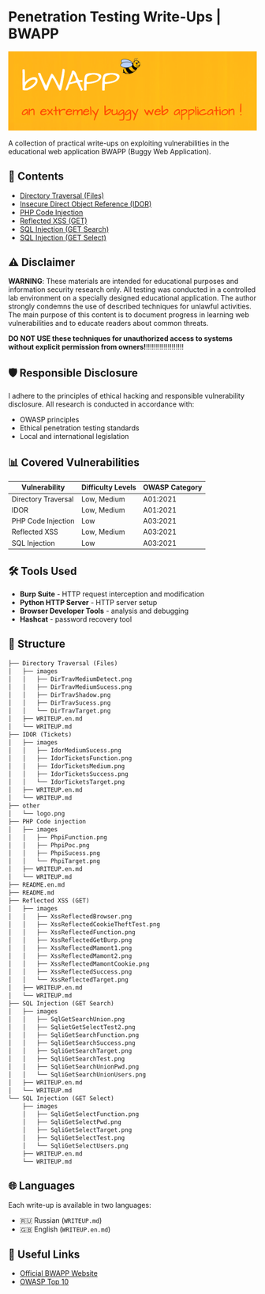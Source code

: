 # Penetration Testing Write-Ups | BWAPP

![BWAPP Logo](other/logo.png)

A collection of practical write-ups on exploiting vulnerabilities in the educational web application BWAPP (Buggy Web Application).

## 📁 Contents

- [Directory Traversal (Files)](Directory%20Traversal%20%28Files%29/WRITEUP.md)
- [Insecure Direct Object Reference (IDOR)](IDOR%20%28Tickets%29/WRITEUP.md)
- [PHP Code Injection](PHP%20Code%20injection/WRITEUP.md)
- [Reflected XSS (GET)](Reflected%20XSS%20%28GET%29/WRITEUP.md)
- [SQL Injection (GET Search)](SQL%20Injection%20%28GET%20Search%29/WRITEUP.md)
- [SQL Injection (GET Select)](SQL%20Injection%20%28GET%20Select%29/WRITEUP.md)

## ⚠️ Disclaimer

**WARNING**: These materials are intended for educational purposes and information security research only. All testing was conducted in a controlled lab environment on a specially designed educational application. The author strongly condemns the use of described techniques for unlawful activities. The main purpose of this content is to document progress in learning web vulnerabilities and to educate readers about common threats.

**DO NOT USE these techniques for unauthorized access to systems without explicit permission from owners!**!!!!!!!!!!!!!!!!!!!

## 🛡️ Responsible Disclosure

I adhere to the principles of ethical hacking and responsible vulnerability disclosure. All research is conducted in accordance with:

- OWASP principles
- Ethical penetration testing standards  
- Local and international legislation

## 📊 Covered Vulnerabilities

| Vulnerability | Difficulty Levels | OWASP Category |
|---------------|-------------------|----------------|
| Directory Traversal | Low, Medium | A01:2021 |
| IDOR | Low, Medium | A01:2021 |
| PHP Code Injection | Low | A03:2021 |
| Reflected XSS | Low, Medium | A03:2021 |
| SQL Injection | Low | A03:2021 |

## 🛠️ Tools Used

- **Burp Suite** - HTTP request interception and modification
- **Python HTTP Server** - HTTP server setup
- **Browser Developer Tools** - analysis and debugging
- **Hashcat** - password recovery tool

## 📝 Structure

```
├── Directory Traversal (Files)
│   ├── images
│   │   ├── DirTravMediumDetect.png
│   │   ├── DirTravMediumSucess.png
│   │   ├── DirTravShadow.png
│   │   ├── DirTravSucess.png
│   │   └── DirTravTarget.png
│   ├── WRITEUP.en.md
│   └── WRITEUP.md
├── IDOR (Tickets)
│   ├── images
│   │   ├── IdorMediumSucess.png
│   │   ├── IdorTicketsFunction.png
│   │   ├── IdorTicketsMedium.png
│   │   ├── IdorTicketsSuccess.png
│   │   └── IdorTicketsTarget.png
│   ├── WRITEUP.en.md
│   └── WRITEUP.md
├── other
│   └── logo.png
├── PHP Code injection
│   ├── images
│   │   ├── PhpiFunction.png
│   │   ├── PhpiPoc.png
│   │   ├── PhpiSucess.png
│   │   └── PhpiTarget.png
│   ├── WRITEUP.en.md
│   └── WRITEUP.md
├── README.en.md
├── README.md
├── Reflected XSS (GET)
│   ├── images
│   │   ├── XssReflectedBrowser.png
│   │   ├── XssReflectedCookieTheftTest.png
│   │   ├── XssReflectedFunction.png
│   │   ├── XssReflectedGetBurp.png
│   │   ├── XssReflectedMamont1.png
│   │   ├── XssReflectedMamont2.png
│   │   ├── XssReflectedMamontCookie.png
│   │   ├── XssReflectedSuccess.png
│   │   └── XssReflectedTarget.png
│   ├── WRITEUP.en.md
│   └── WRITEUP.md
├── SQL Injection (GET Search)
│   ├── images
│   │   ├── SqlGetSearchUnion.png
│   │   ├── SqlietGetSelectTest2.png
│   │   ├── SqliGetSearchFunction.png
│   │   ├── SqliGetSearchSuccess.png
│   │   ├── SqliGetSearchTarget.png
│   │   ├── SqliGetSearchTest.png
│   │   ├── SqliGetSearchUnionPwd.png
│   │   └── SqliGetSearchUnionUsers.png
│   ├── WRITEUP.en.md
│   └── WRITEUP.md
└── SQL Injection (GET Select)
    ├── images
    │   ├── SqliGetSelectFunction.png
    │   ├── SqliGetSelectPwd.png
    │   ├── SqliGetSelectTarget.png
    │   ├── SqliGetSelectTest.png
    │   └── SqliGetSelectUsers.png
    ├── WRITEUP.en.md
    └── WRITEUP.md
```


## 🌐 Languages

Each write-up is available in two languages:
- 🇷🇺 Russian (`WRITEUP.md`)
- 🇬🇧 English (`WRITEUP.en.md`)

## 🔗 Useful Links

- [Official BWAPP Website](http://www.itsecgames.com/)
- [OWASP Top 10](https://owasp.org/www-project-top-ten/)
